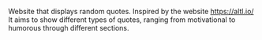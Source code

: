 Website that displays random quotes. Inspired by the website https://altl.io/ It aims to show different types of quotes, ranging from motivational to humorous through different sections.